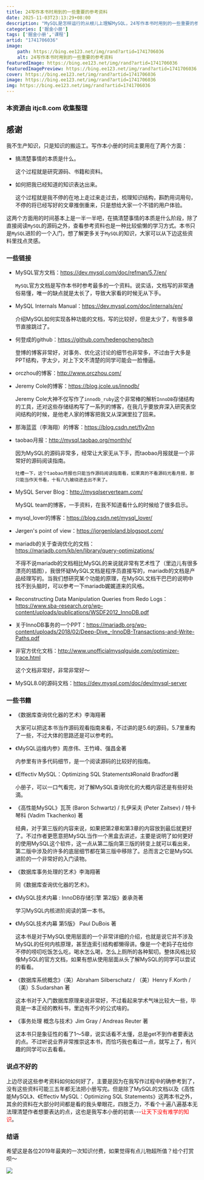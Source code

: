 ```yaml
---
title: 24写作本书时用到的一些重要的参考资料
date: 2025-11-03T23:13:29+08:00
description: "MySQL是怎样运行的从根儿上理解MySQL，24写作本书时用到的一些重要的参考资料"
categories: ['掘金小册']
tags: ['掘金小册','课程']
artid: "1741706036"
image:
    path: https://bing.ee123.net/img/rand?artid=1741706036
    alt: 24写作本书时用到的一些重要的参考资料
featuredImage: https://bing.ee123.net/img/rand?artid=1741706036
featuredImagePreview: https://bing.ee123.net/img/rand?artid=1741706036
cover: https://bing.ee123.net/img/rand?artid=1741706036
image: https://bing.ee123.net/img/rand?artid=1741706036
img: https://bing.ee123.net/img/rand?artid=1741706036
---
```


### 本资源由 itjc8.com 收集整理
## 感谢
我不生产知识，只是知识的搬运工。写作本小册的时间主要用在了两个方面：

- 搞清楚事情的本质是什么。
    
    这个过程就是研究源码、书籍和资料。

- 如何把我已经知道的知识表达出来。

    这个过程就是我不停的在地上走过来走过去，梳理知识结构，斟酌用词用句，不停的将已经写好的文章推倒重来，只是想给大家一个不错的用户体验。

这两个方面用的时间基本上是一半一半吧，在搞清楚事情的本质是什么阶段，除了直接阅读`MySQL`的源码之外，查看参考资料也是一种比较偷懒的学习方式。本书只是`MySQL`进阶的一个入门，想了解更多关于`MySQL`的知识，大家可以从下边这些资料里找点灵感。

### 一些链接
- MySQL官方文档：https://dev.mysql.com/doc/refman/5.7/en/

    `MySQL`官方文档是写作本书时参考最多的一个资料。说实话，文档写的非常通俗易懂，唯一的缺点就是太长了，导致大家看的时候无从下手。
    
- MySQL Internals Manual：https://dev.mysql.com/doc/internals/en/

    介绍MySQL如何实现各种功能的文档，写的比较好，但是太少了，有很多章节直接跳过了。
    
- 何登成的github：https://github.com/hedengcheng/tech
    
    登博的博客非常好，对事务、优化这讨论的细节也非常多，不过由于大多是PPT结构，字太少，对上下文不清楚的同学可能会一脸懵逼。
    
- orczhou的博客：http://www.orczhou.com/

- Jeremy Cole的博客：https://blog.jcole.us/innodb/

    Jeremy Cole大神不仅写作了`innodb_ruby`这个非常棒的解析`InnoDB`存储结构的工具，还对这些存储结构写了一系列的博客，在我几乎要放弃深入研究表空间结构的时候，是他老人家的博客把我又从深渊里拉了回来。

- 那海蓝蓝（李海翔）的博客：https://blog.csdn.net/fly2nn

- taobao月报：http://mysql.taobao.org/monthly/

    因为MySQL的源码非常多，经常让大家无从下手，而taobao月报就是一个非常好的源码阅读指南。
    
    ```!
    吐槽一下，这个taobao月报也只能当作源码阅读指南看，如果真的不看源码光看月报，那只能当作天书看，十有八九被绕进去出不来了。
    ```
    
- MySQL Server Blog：http://mysqlserverteam.com/

    MySQL team的博客，一手资料，在我不知道看什么的时候给了很多启示。

- mysql_lover的博客：https://blog.csdn.net/mysql_lover/

- Jørgen's point of view：https://jorgenloland.blogspot.com/

- mariadb的关于查询优化的文档：https://mariadb.com/kb/en/library/query-optimizations/
    
    不得不说mariadb的文档相比MySQL的来说就非常有艺术性了（里边儿有很多漂亮的插图），我很怀疑MySQL文档是程序员直接写的，mariadb的文档是产品经理写的。当我们想研究某个功能的原理，在MySQL文档干巴巴的说明中找不到头脑时，可以参考一下mariadb娓娓道来的风格。

- Reconstructing Data Manipulation Queries from Redo Logs：https://www.sba-research.org/wp-content/uploads/publications/WSDF2012_InnoDB.pdf

- 关于InnoDB事务的一个PPT：https://mariadb.org/wp-content/uploads/2018/02/Deep-Dive_-InnoDB-Transactions-and-Write-Paths.pdf

- 非官方优化文档：http://www.unofficialmysqlguide.com/optimizer-trace.html

    这个文档非常好，非常非常好～

- MySQL8.0的源码文档：https://dev.mysql.com/doc/dev/mysql-server
    
### 一些书籍
- 《数据库查询优化器的艺术》李海翔著
    
    大家可以把这本书当作源码观看指南来看，不过讲的是5.6的源码，5.7里重构了一些，不过大体的思路还是可以参考的。

- 《MySQL运维内参》周彦伟、王竹峰、强昌金著
    
    内参里有许多代码细节，是一个阅读源码的比较好的指南。

- 《Effectiv MySQL：Optimizing SQL Statements》Ronald Bradford著

    小册子，可以一口气看完，对了解MySQL查询优化的大概内容还是有些好处滴。
    
- 《高性能MySQL》瓦茨 (Baron Schwartz) / 扎伊采夫 (Peter Zaitsev) / 特卡琴科 (Vadim Tkachenko) 著
    
    经典，对于第三版的内容来说，如果把第2章和第3章的内容放到最后就更好了。不过作者更愿意把MySQL当作一个黑盒去讲述，主要是说明了如何更好的使用MySQL这个软件，这一点从第二版向第三版的转变上就可以看出来，第二版中涉及的许多的底层细节都在第三版中移除了。总而言之它是MySQL进阶的一个非常好的入门读物。

- 《数据库事务处理的艺术》李海翔著

    同《数据库查询优化器的艺术》。
    
- 《MySQL技术内幕 : InnoDB存储引擎 第2版》姜承尧著

    学习MySQL内核进阶阅读的第一本书。
    
- 《MySQL技术内幕 第5版》 Paul DuBois 著

    这本书是对于MySQL使用层面的一个非常详细的介绍，也就是说它并不涉及MySQL的任何内核原理，甚至连索引结构都懒得讲。像是一个老妈子在给你不停的唠叨吃饭怎么吃，喝水怎么喝，怎么上厕所的各种絮叨。整体风格比较像MySQL的官方文档，如果有想从使用层面从头了解MySQL的同学可以尝试的看看。
    
- 《数据库系统概念》（美）Abraham Silberschatz / （美）Henry F.Korth / （美）S.Sudarshan 著
    
    这本书对于入门数据库原理来说非常好，不过看起来学术气味比较大一些，毕竟是一本正经的教科书，里边有不少的公式啥的。

- 《事务处理 概念与技术》Jim Gray / Andreas Reuter 著
    
    这本书只是象征性的看了1～5章，说实话看不太懂，总是get不到作者要表达的点。不过听说业界非常推崇这本书，而恰巧我也看过一点，就写上了，有兴趣的同学可以去看看。

### 说点不好的
上边尽说这些参考资料如何如何好了，主要是因为在我写作过程中的确参考到了，没有这些资料可能三五年都无法把小册写完。但是除了MySQL的文档以及《高性能MySQL》、《Effectiv MySQL：Optimizing SQL Statements》这两本书之外，其余的资料在大部分时间都是看的我头晕眼花，四肢乏力，不看个十遍八遍基本无法理清楚作者想要表达的点，这也是我写本小册的初衷---<span style="color:red">让天下没有难学的知识</span>。

### 结语
希望这是各位2019年最爽的一次知识付费，如果觉得有点儿物超所值？给个打赏呗～

![](https://user-gold-cdn.xitu.io/2019/3/4/1694882249cbc9e2?w=430&h=430&f=jpeg&s=41122)